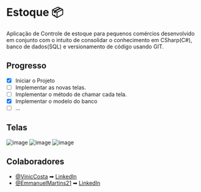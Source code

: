 # Estoque 📦
Aplicação de Controle de estoque para pequenos comércios desenvolvido em conjunto com o intuito de consolidar
o conhecimento em CSharp(C#), banco de dados(SQL) e versionamento de código usando GIT.

## Progresso
 - [x] Iniciar o Projeto
 - [ ] Implementar as novas telas.
 - [ ] Implementar o método de chamar cada tela.
 - [x] Implementar o modelo do banco
 - [ ] ...

## Telas
![image](https://user-images.githubusercontent.com/72640449/210457216-69c7e37c-58fe-443d-b106-39c85f018d76.png)
![image](https://user-images.githubusercontent.com/72640449/210457246-84d741e5-3bd4-4585-816b-e91a4fb2e30b.png)
![image](https://user-images.githubusercontent.com/72640449/210457269-57a91458-7635-4011-9140-5f9534b8d590.png)


## Colaboradores
- [@VinicCosta](https://github.com/VinicCosta) ➡ [LinkedIn](https://www.linkedin.com/in/vinicius-costa-0330101a4/)
- [@EmmanuelMartins21](https://github.com/EmmanuelMartins21) ➡ [LinkedIn](https://www.linkedin.com/in/emmanuel-cosme-martins-bento-3963bb1b9/)
